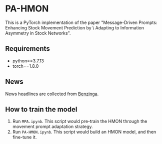 # PA-HMON

This is a PyTorch implementation of the paper "Message-Driven Prompts: Enhancing Stock Movement Prediction by \\ Adapting to Information Asymmetry in Stock Networks".

## Requirements
* python==3.7.13
* torch==1.8.0

## News
News headlines are collected from [Benzinga](https://github.com/Benzinga/benzinga-python-client).

## How to train the model
1. Run `MPA.ipynb`.
This script would pre-train the HMON through the movement prompt adaptation strategy.
2. Run `PA-HMON.ipynb`.
This script would build an HMON model, and then fine-tune it.
